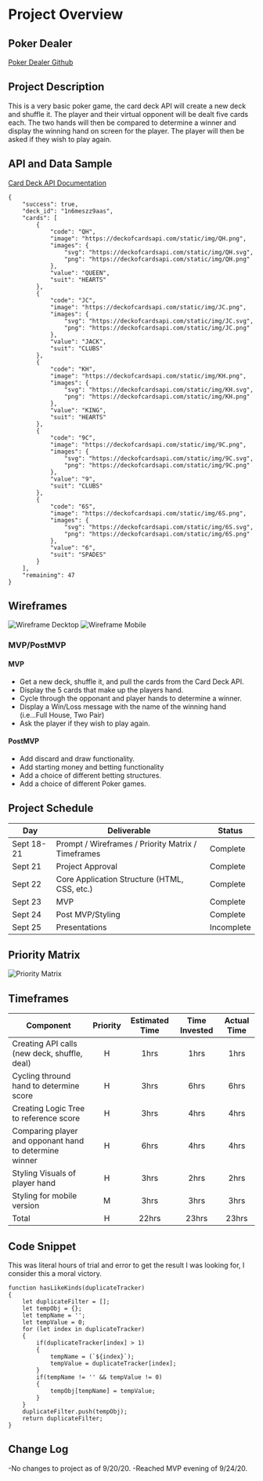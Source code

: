 # Project Overview

## Poker Dealer

[Poker Dealer Github](https://omegadesigner.github.io/Poker-Dealer/)

## Project Description

This is a very basic poker game, the card deck API will create a new deck and shuffle it. The player and their virtual opponent will be dealt five cards each. The two hands will then be compared to determine a winner and display the winning hand on screen for the player. The player will then be asked if they wish to play again.

## API and Data Sample

[Card Deck API Documentation](http://deckofcardsapi.com/)

```
{
    "success": true,
    "deck_id": "1n6meszz9aas",
    "cards": [
        {
            "code": "QH",
            "image": "https://deckofcardsapi.com/static/img/QH.png",
            "images": {
                "svg": "https://deckofcardsapi.com/static/img/QH.svg",
                "png": "https://deckofcardsapi.com/static/img/QH.png"
            },
            "value": "QUEEN",
            "suit": "HEARTS"
        },
        {
            "code": "JC",
            "image": "https://deckofcardsapi.com/static/img/JC.png",
            "images": {
                "svg": "https://deckofcardsapi.com/static/img/JC.svg",
                "png": "https://deckofcardsapi.com/static/img/JC.png"
            },
            "value": "JACK",
            "suit": "CLUBS"
        },
        {
            "code": "KH",
            "image": "https://deckofcardsapi.com/static/img/KH.png",
            "images": {
                "svg": "https://deckofcardsapi.com/static/img/KH.svg",
                "png": "https://deckofcardsapi.com/static/img/KH.png"
            },
            "value": "KING",
            "suit": "HEARTS"
        },
        {
            "code": "9C",
            "image": "https://deckofcardsapi.com/static/img/9C.png",
            "images": {
                "svg": "https://deckofcardsapi.com/static/img/9C.svg",
                "png": "https://deckofcardsapi.com/static/img/9C.png"
            },
            "value": "9",
            "suit": "CLUBS"
        },
        {
            "code": "6S",
            "image": "https://deckofcardsapi.com/static/img/6S.png",
            "images": {
                "svg": "https://deckofcardsapi.com/static/img/6S.svg",
                "png": "https://deckofcardsapi.com/static/img/6S.png"
            },
            "value": "6",
            "suit": "SPADES"
        }
    ],
    "remaining": 47
}
```

## Wireframes

![Wireframe Decktop](https://i.imgur.com/FqyOf76.jpg)
![Wireframe Mobile](https://i.imgur.com/S3CZzbU.jpg)

### MVP/PostMVP

#### MVP 

- Get a new deck, shuffle it, and pull the cards from the Card Deck API.
- Display the 5 cards that make up the players hand.
- Cycle through the opponant and player hands to determine a winner.
- Display a Win/Loss message with the name of the winning hand (i.e...Full House, Two Pair)
- Ask the player if they wish to play again.

#### PostMVP  

- Add discard and draw functionality.
- Add starting money and betting functionality
- Add a choice of different betting structures.
- Add a choice of different Poker games.

## Project Schedule

|  Day | Deliverable | Status
|---|---| ---|
|Sept 18-21| Prompt / Wireframes / Priority Matrix / Timeframes | Complete
|Sept 21| Project Approval | Complete
|Sept 22| Core Application Structure (HTML, CSS, etc.) | Complete
|Sept 23| MVP | Complete
|Sept 24| Post MVP/Styling | Complete
|Sept 25| Presentations | Incomplete

## Priority Matrix

![Priority Matrix](https://i.imgur.com/SFkijDi.jpg)

## Timeframes

| Component | Priority | Estimated Time | Time Invested | Actual Time |
| --- | :---: |  :---: | :---: | :---: |
| Creating API calls (new deck, shuffle, deal) | H | 1hrs| 1hrs | 1hrs |
| Cycling thround hand to determine score| H | 3hrs| 6hrs | 6hrs |
| Creating Logic Tree to reference score | H | 3hrs| 4hrs | 4hrs |
| Comparing player and opponant hand to determine winner | H | 6hrs| 4hrs | 4hrs |
| Styling Visuals of player hand | H | 3hrs| 2hrs | 2hrs |
| Styling for mobile version | M | 3hrs| 3hrs | 3hrs |
| Total | H | 22hrs| 23hrs | 23hrs |

## Code Snippet

This was literal hours of trial and error to get the result I was looking for, I consider this a moral victory. 

```
function hasLikeKinds(duplicateTracker)
{
    let duplicateFilter = [];
    let tempObj = {};
    let tempName = '';
    let tempValue = 0;
    for (let index in duplicateTracker) 
    {
        if(duplicateTracker[index] > 1)
        {
            tempName = (`${index}`);
            tempValue = duplicateTracker[index];
        }
        if(tempName != '' && tempValue != 0)
        {
            tempObj[tempName] = tempValue;
        }
    }
    duplicateFilter.push(tempObj);
    return duplicateFilter;
}
```

## Change Log

-No changes to project as of 9/20/20.
-Reached MVP evening of 9/24/20.
